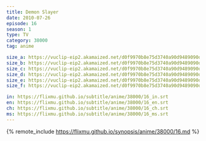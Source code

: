 ```yaml
---
title: Demon Slayer
date: 2010-07-26
episode: 16
season: 1
type: TV
category: 38000
tag: anime

size_a: https://vuclip-eip2.akamaized.net/d0f9970b8e75d3740a90d9489090dec4/vp63207_V20200929110717/hlsc_e2931_2.m3u8
size_b: https://vuclip-eip2.akamaized.net/d0f9970b8e75d3740a90d9489090dec4/vp63207_V20200929110717/hlsc_e2931_3.m3u8
size_c: https://vuclip-eip2.akamaized.net/d0f9970b8e75d3740a90d9489090dec4/vp63207_V20200929110717/hlsc_e2931_4.m3u8
size_d: https://vuclip-eip2.akamaized.net/d0f9970b8e75d3740a90d9489090dec4/vp63207_V20200929110717/hlsc_e2931_5.m3u8
size_e: https://vuclip-eip2.akamaized.net/d0f9970b8e75d3740a90d9489090dec4/vp63207_V20200929110717/hlsc_e2931_6.m3u8
size_f: https://vuclip-eip2.akamaized.net/d0f9970b8e75d3740a90d9489090dec4/vp63207_V20200929110717/hlsc_e2931_7.m3u8

in: https://flixmu.github.io/subtitle/anime/38000/16_in.srt
en: https://flixmu.github.io/subtitle/anime/38000/16_en.srt
ch: https://flixmu.github.io/subtitle/anime/38000/16_ch.srt
ms: https://flixmu.github.io/subtitle/anime/38000/16_ms.srt
---
```

{% remote_include https://flixmu.github.io/synopsis/anime/38000/16.md %}
